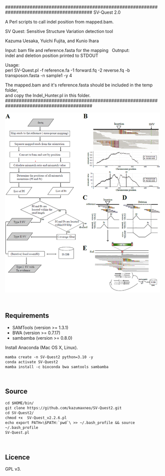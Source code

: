 ######################################################################################## 
SV-Quest 2.0

A Perl scripts to call indel position from mapped.bam.   

SV Quest: Sensitive Structure Variation detection tool

Kazuma Uesaka, Yuichi Fujita, and Kunio Ihara  



Input: 
  bam file and reference.fasta for the mapping   
Outnput:	
  indel and deletion position printed to STDOUT  

Usage:  
  perl SV-Quest.pl -f reference.fa -1 forward.fq -2 reverse.fq -b transposon.fasta -n sample1 -y 4


 The mapped.bam and it's reference.fasta should be included in the temp folder,  
 and copy the Indel_Hunter.pl in this folder.
########################################################################################


<p align="center"><img src="Figure1.png" alt="workflow" width="800"></p>


    
## Requirements  
- SAMTools  (version >= 1.3.1)  
- BWA (version >= 0.7.17)  
- sambamba  (version >= 0.8.0)  



Install Anaconda (Mac OS X, Linux).  

```
mamba create -n SV-Quest2 python=3.10 -y
conda activate SV-Quest2
mamba install -c bioconda bwa samtools sambamba

```
    


## Source
```
cd $HOME/bin/ 
git clone https://github.com/kazumaxneo/SV-Quest2.git
cd SV-Quest2/
chmod +x  SV-Quest_v2.2.6.pl
echo export PATH=\$PATH:`pwd`\ >> ~/.bash_profile && source ~/.bash_profile
SV-Quest.pl
```
    


## Licence ##

GPL v3.


